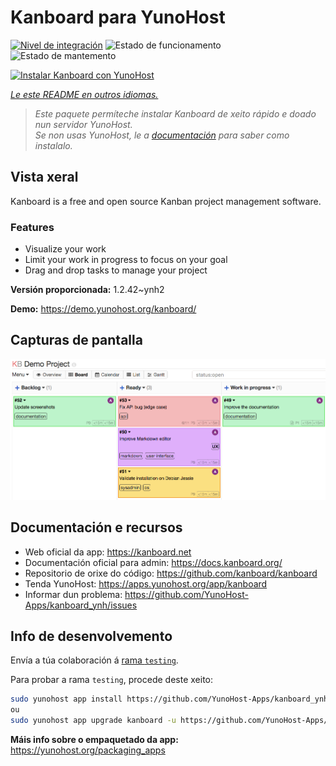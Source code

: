 <!--
NOTA: Este README foi creado automáticamente por <https://github.com/YunoHost/apps/tree/master/tools/readme_generator>
NON debe editarse manualmente.
-->

# Kanboard para YunoHost

[![Nivel de integración](https://apps.yunohost.org/badge/integration/kanboard)](https://ci-apps.yunohost.org/ci/apps/kanboard/)
![Estado de funcionamento](https://apps.yunohost.org/badge/state/kanboard)
![Estado de mantemento](https://apps.yunohost.org/badge/maintained/kanboard)

[![Instalar Kanboard con YunoHost](https://install-app.yunohost.org/install-with-yunohost.svg)](https://install-app.yunohost.org/?app=kanboard)

*[Le este README en outros idiomas.](./ALL_README.md)*

> *Este paquete permíteche instalar Kanboard de xeito rápido e doado nun servidor YunoHost.*  
> *Se non usas YunoHost, le a [documentación](https://yunohost.org/install) para saber como instalalo.*

## Vista xeral

Kanboard is a free and open source Kanban project management software.

### Features

- Visualize your work
- Limit your work in progress to focus on your goal
- Drag and drop tasks to manage your project


**Versión proporcionada:** 1.2.42~ynh2

**Demo:** <https://demo.yunohost.org/kanboard/>

## Capturas de pantalla

![Captura de pantalla de Kanboard](./doc/screenshots/board.png)

## Documentación e recursos

- Web oficial da app: <https://kanboard.net>
- Documentación oficial para admin: <https://docs.kanboard.org/>
- Repositorio de orixe do código: <https://github.com/kanboard/kanboard>
- Tenda YunoHost: <https://apps.yunohost.org/app/kanboard>
- Informar dun problema: <https://github.com/YunoHost-Apps/kanboard_ynh/issues>

## Info de desenvolvemento

Envía a túa colaboración á [rama `testing`](https://github.com/YunoHost-Apps/kanboard_ynh/tree/testing).

Para probar a rama `testing`, procede deste xeito:

```bash
sudo yunohost app install https://github.com/YunoHost-Apps/kanboard_ynh/tree/testing --debug
ou
sudo yunohost app upgrade kanboard -u https://github.com/YunoHost-Apps/kanboard_ynh/tree/testing --debug
```

**Máis info sobre o empaquetado da app:** <https://yunohost.org/packaging_apps>
